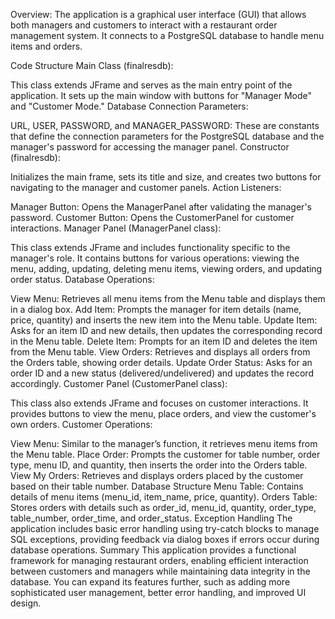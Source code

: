 Overview:
The application is a graphical user interface (GUI) that allows both managers and customers to interact with a restaurant order management system. It connects to a PostgreSQL database to handle menu items and orders.

Code Structure
Main Class (finalresdb):

This class extends JFrame and serves as the main entry point of the application.
It sets up the main window with buttons for "Manager Mode" and "Customer Mode."
Database Connection Parameters:

URL, USER, PASSWORD, and MANAGER_PASSWORD: These are constants that define the connection parameters for the PostgreSQL database and the manager's password for accessing the manager panel.
Constructor (finalresdb):

Initializes the main frame, sets its title and size, and creates two buttons for navigating to the manager and customer panels.
Action Listeners:

Manager Button: Opens the ManagerPanel after validating the manager's password.
Customer Button: Opens the CustomerPanel for customer interactions.
Manager Panel (ManagerPanel class):

This class extends JFrame and includes functionality specific to the manager's role.
It contains buttons for various operations: viewing the menu, adding, updating, deleting menu items, viewing orders, and updating order status.
Database Operations:

View Menu: Retrieves all menu items from the Menu table and displays them in a dialog box.
Add Item: Prompts the manager for item details (name, price, quantity) and inserts the new item into the Menu table.
Update Item: Asks for an item ID and new details, then updates the corresponding record in the Menu table.
Delete Item: Prompts for an item ID and deletes the item from the Menu table.
View Orders: Retrieves and displays all orders from the Orders table, showing order details.
Update Order Status: Asks for an order ID and a new status (delivered/undelivered) and updates the record accordingly.
Customer Panel (CustomerPanel class):

This class also extends JFrame and focuses on customer interactions.
It provides buttons to view the menu, place orders, and view the customer's own orders.
Customer Operations:

View Menu: Similar to the manager’s function, it retrieves menu items from the Menu table.
Place Order: Prompts the customer for table number, order type, menu ID, and quantity, then inserts the order into the Orders table.
View My Orders: Retrieves and displays orders placed by the customer based on their table number.
Database Structure
Menu Table: Contains details of menu items (menu_id, item_name, price, quantity).
Orders Table: Stores orders with details such as order_id, menu_id, quantity, order_type, table_number, order_time, and order_status.
Exception Handling
The application includes basic error handling using try-catch blocks to manage SQL exceptions, providing feedback via dialog boxes if errors occur during database operations.
Summary
This application provides a functional framework for managing restaurant orders, enabling efficient interaction between customers and managers while maintaining data integrity in the database. You can expand its features further, such as adding more sophisticated user management, better error handling, and improved UI design.
